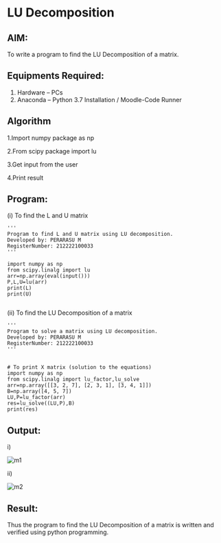 # LU Decomposition 

## AIM:
To write a program to find the LU Decomposition of a matrix.

## Equipments Required:
1. Hardware – PCs
2. Anaconda – Python 3.7 Installation / Moodle-Code Runner

## Algorithm
1.Import numpy package as np

2.From scipy package import lu

3.Get input from the user

4.Print result

## Program:
(i) To find the L and U matrix
```
'''
Program to find L and U matrix using LU decomposition.
Developed by: PERARASU M
RegisterNumber: 212222100033
'''

import numpy as np
from scipy.linalg import lu
arr=np.array(eval(input()))
P,L,U=lu(arr)
print(L)
print(U)


```
(ii) To find the LU Decomposition of a matrix
```
'''
Program to solve a matrix using LU decomposition.
Developed by: PERARASU M
RegisterNumber: 212222100033
'''


# To print X matrix (solution to the equations)
import numpy as np
from scipy.linalg import lu_factor,lu_solve
arr=np.array([[3, 2, 7], [2, 3, 1], [3, 4, 1]])
B=np.array([4, 5, 7])
LU,P=lu_factor(arr)
res=lu_solve((LU,P),B)
print(res)
```

## Output:
i)

![m1](https://user-images.githubusercontent.com/118348589/236611490-3ee4d99d-5ddb-49fc-ba8a-df5842d1307d.png)

ii)

![m2](https://user-images.githubusercontent.com/118348589/236611507-457c7474-fe3b-4770-b763-b1d1dc9b9ecd.png)



## Result:
Thus the program to find the LU Decomposition of a matrix is written and verified using python programming.

